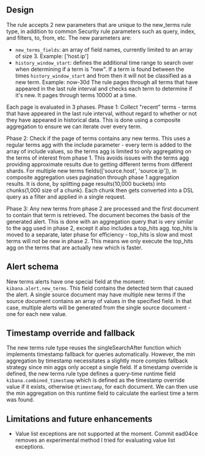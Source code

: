 ## Design

The rule accepts 2 new parameters that are unique to the new_terms rule type, in addition to common Security rule parameters such as query, index, and filters, to, from, etc. The new parameters are:

- `new_terms_fields`: an array of field names, currently limited to an array of size 3.
  Example: ['host.ip']
- `history_window_start`: defines the additional time range to search over when determining if a term is "new". If a term is found between the times `history_window_start` and from then it will not be classified as a new term.
  Example: now-30d
  The rule pages through all terms that have appeared in the last rule interval and checks each term to determine if it's new. It pages through terms 10000 at a time.

Each page is evaluated in 3 phases.
Phase 1: Collect "recent" terms - terms that have appeared in the last rule interval, without regard to whether or not they have appeared in historical data. This is done using a composite aggregation to ensure we can iterate over every term.

Phase 2: Check if the page of terms contains any new terms. This uses a regular terms agg with the include parameter - every term is added to the array of include values, so the terms agg is limited to only aggregating on the terms of interest from phase 1. This avoids issues with the terms agg providing approximate results due to getting different terms from different shards.
For multiple new terms fields(['source.host', 'source.ip']), in composite aggregation uses pagination through phase 1 aggregation results. It is done, by splitting page results(10,000 buckets) into chunks(1,000 size of a chunk). Each chunk then gets converted into a DSL query as a filter and applied in a single request.

Phase 3: Any new terms from phase 2 are processed and the first document to contain that term is retrieved. The document becomes the basis of the generated alert. This is done with an aggregation query that is very similar to the agg used in phase 2, except it also includes a top_hits agg. top_hits is moved to a separate, later phase for efficiency - top_hits is slow and most terms will not be new in phase 2. This means we only execute the top_hits agg on the terms that are actually new which is faster.

## Alert schema

New terms alerts have one special field at the moment: `kibana.alert.new_terms`. This field contains the detected term that caused the alert. A single source document may have multiple new terms if the source document contains an array of values in the specified field. In that case, multiple alerts will be generated from the single source document - one for each new value.

## Timestamp override and fallback

The new terms rule type reuses the singleSearchAfter function which implements timestamp fallback for queries automatically. However, the min aggregation by timestamp necessitates a slightly more complex fallback strategy since min aggs only accept a single field. If a timestamp override is defined, the new terms rule type defines a query-time runtime field `kibana.combined_timestamp` which is defined as the timestamp override value if it exists, otherwise `@timestamp`, for each document. We can then use the min aggregation on this runtime field to calculate the earliest time a term was found.

## Limitations and future enhancements

- Value list exceptions are not supported at the moment. Commit ead04ce removes an experimental method I tried for evaluating value list exceptions.
